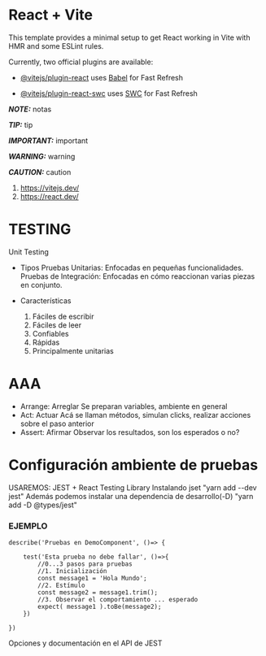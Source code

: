 # React + Vite

This template provides a minimal setup to get React working in Vite with HMR and some ESLint rules.

Currently, two official plugins are available:

- [@vitejs/plugin-react](https://github.com/vitejs/vite-plugin-react/blob/main/packages/plugin-react/README.md) uses [Babel](https://babeljs.io/) for Fast Refresh

- [@vitejs/plugin-react-swc](https://github.com/vitejs/vite-plugin-react-swc) uses [SWC](https://swc.rs/) for Fast Refresh

**_NOTE:_**
notas

**_TIP:_**
tip

**_IMPORTANT:_**
important

**_WARNING:_**
warning

**_CAUTION:_**
caution

1. <https://vitejs.dev/>
2. <https://react.dev/>

# TESTING

Unit Testing

- Tipos
    Pruebas Unitarias: Enfocadas en pequeñas funcionalidades.
    Pruebas de Integración: Enfocadas en cómo reaccionan varias piezas en conjunto.

- Características
    1. Fáciles de escribir
    2. Fáciles de leer
    3. Confiables
    4. Rápidas
    5. Principalmente unitarias

# AAA

- Arrange: Arreglar
    Se preparan variables, ambiente en general
- Act: Actuar
    Acá se llaman métodos, simulan clicks, realizar acciones sobre el paso anterior
- Assert: Afirmar
    Observar los resultados, son los esperados o no?

# Configuración ambiente de pruebas

USAREMOS: JEST + React Testing Library
    Instalando jset "yarn add --dev jest"
    Además podemos instalar una dependencia de desarrollo(-D) "yarn add -D @types/jest"

### EJEMPLO

```
describe('Pruebas en DemoComponent', ()=> {

    test('Esta prueba no debe fallar', ()=>{
        //0...3 pasos para pruebas
        //1. Inicialización
        const message1 = 'Hola Mundo';
        //2. Estímulo
        const message2 = message1.trim();
        //3. Observar el comportamiento ... esperado
        expect( message1 ).toBe(message2);
    })

})

```

Opciones y documentación en el API de JEST